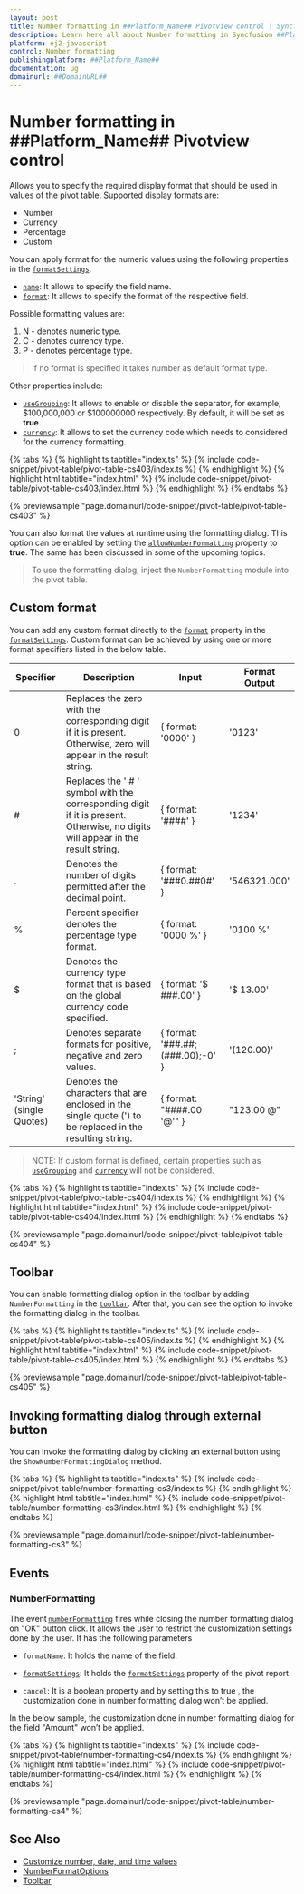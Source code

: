 ```yaml
---
layout: post
title: Number formatting in ##Platform_Name## Pivotview control | Syncfusion
description: Learn here all about Number formatting in Syncfusion ##Platform_Name## Pivotview control of Syncfusion Essential JS 2 and more.
platform: ej2-javascript
control: Number formatting 
publishingplatform: ##Platform_Name##
documentation: ug
domainurl: ##DomainURL##
---
```


# Number formatting in ##Platform_Name## Pivotview control

Allows you to specify the required display format that should be used in values of the pivot table. Supported display formats are:

* Number
* Currency
* Percentage
* Custom

You can apply format for the numeric values using the following properties in the [`formatSettings`](https://ej2.syncfusion.com/documentation/api/pivotview/dataSourceSettings/#formatsettings).

* [`name`](https://ej2.syncfusion.com/documentation/api/pivotview/formatSettingsModel/#name): It allows to specify the field name.
* [`format`](https://ej2.syncfusion.com/documentation/api/pivotview/formatSettingsModel/#format): It allows to specify the format of the respective field.

Possible formatting values are:

1. N - denotes numeric type.
2. C - denotes currency type.
3. P - denotes percentage type.

> If no format is specified it takes number as default format type.

Other properties include:

* [`useGrouping`](https://ej2.syncfusion.com/documentation/api/pivotview/formatSettingsModel/#usegrouping): It allows to enable or disable the separator, for example, $100,000,000 or $100000000 respectively. By default, it will be set as **true**.
* [`currency`](https://ej2.syncfusion.com/documentation/api/pivotview/formatSettingsModel/#currency): It allows to set the currency code which needs to considered for the currency formatting.

{% tabs %}
{% highlight ts tabtitle="index.ts" %}
{% include code-snippet/pivot-table/pivot-table-cs403/index.ts %}
{% endhighlight %}
{% highlight html tabtitle="index.html" %}
{% include code-snippet/pivot-table/pivot-table-cs403/index.html %}
{% endhighlight %}
{% endtabs %}
          
{% previewsample "page.domainurl/code-snippet/pivot-table/pivot-table-cs403" %}

You can also format the values at runtime using the formatting dialog. This option can be enabled by setting the [`allowNumberFormatting`](https://ej2.syncfusion.com/documentation/api/pivotview/#allownumberformatting) property to **true**. The same has been discussed in some of the upcoming topics.

> To use the formatting dialog, inject the `NumberFormatting` module into the pivot table.

## Custom format

You can add any custom format directly to the [`format`](https://ej2.syncfusion.com/documentation/api/pivotview/formatSettingsModel/#format) property in the [`formatSettings`](https://ej2.syncfusion.com/documentation/api/pivotview/dataSourceSettings/#formatsettings). Custom format can be achieved by using one or more format specifiers listed in the below table.

| Specifier | Description | Input | Format Output |
| ------- |--------------- | ---------------- | --------------- |
| 0 | Replaces the zero with the corresponding digit if it is present. Otherwise, zero will appear in the result string. | { format: '0000' } | '0123' |
| # | Replaces the ' # ' symbol with the corresponding digit if it is present. Otherwise, no digits will appear in the result string.| { format: '####' } | '1234' |
| . | Denotes the number of digits permitted after the decimal point. | { format: '###0.##0#' } | '546321.000' |
| % | Percent specifier denotes the percentage type format. | { format: '0000 %' } | '0100 %' |
| $ | Denotes the currency type format that is based on the global currency code specified. | { format: '$ ###.00' } | '$ 13.00' |
| ; | Denotes separate formats for positive, negative and zero values. | { format: '###.##;(###.00);-0' } | '(120.00)'    |
| 'String' (single Quotes) | Denotes the characters that are enclosed in the single quote (') to be replaced in the resulting string. | { format: "####.00 '@'" } | "123.00 @"    |

>NOTE: If custom format is defined, certain properties such as [`useGrouping`](https://ej2.syncfusion.com/documentation/api/pivotview/formatSettingsModel/#usegrouping) and [`currency`](https://ej2.syncfusion.com/documentation/api/pivotview/formatSettingsModel/#currency) will not be considered.

{% tabs %}
{% highlight ts tabtitle="index.ts" %}
{% include code-snippet/pivot-table/pivot-table-cs404/index.ts %}
{% endhighlight %}
{% highlight html tabtitle="index.html" %}
{% include code-snippet/pivot-table/pivot-table-cs404/index.html %}
{% endhighlight %}
{% endtabs %}
          
{% previewsample "page.domainurl/code-snippet/pivot-table/pivot-table-cs404" %}

## Toolbar

You can enable formatting dialog option in the toolbar by adding `NumberFormatting` in the [`toolbar`](../../api/pivotview/#toolbar). After that, you can see the option to invoke the formatting dialog in the toolbar.

{% tabs %}
{% highlight ts tabtitle="index.ts" %}
{% include code-snippet/pivot-table/pivot-table-cs405/index.ts %}
{% endhighlight %}
{% highlight html tabtitle="index.html" %}
{% include code-snippet/pivot-table/pivot-table-cs405/index.html %}
{% endhighlight %}
{% endtabs %}
          
{% previewsample "page.domainurl/code-snippet/pivot-table/pivot-table-cs405" %}

## Invoking formatting dialog through external button

You can invoke the formatting dialog by clicking an external button using the `ShowNumberFormattingDialog` method.

{% tabs %}
{% highlight ts tabtitle="index.ts" %}
{% include code-snippet/pivot-table/number-formatting-cs3/index.ts %}
{% endhighlight %}
{% highlight html tabtitle="index.html" %}
{% include code-snippet/pivot-table/number-formatting-cs3/index.html %}
{% endhighlight %}
{% endtabs %}
          
{% previewsample "page.domainurl/code-snippet/pivot-table/number-formatting-cs3" %}

## Events

### NumberFormatting

The event [`numberFormatting`](https://ej2.syncfusion.com/documentation/api/pivotview#numberformatting) fires while closing the number formatting dialog on "OK" button click. It allows the user to restrict the customization settings done by the user. It has the following parameters

* `formatName`: It holds the name of the field.

* [`formatSettings`](https://ej2.syncfusion.com/documentation/api/pivotview/dataSourceSettings/#formatsettings): It holds the [`formatSettings`](https://ej2.syncfusion.com/documentation/api/pivotview/dataSourceSettings/#formatsettings) property of the pivot report.

* `cancel`: It is a boolean property and by setting this to true , the customization done in number formatting dialog won’t be applied.

In the below sample, the customization done in number formatting dialog for the field "Amount" won’t be applied.

{% tabs %}
{% highlight ts tabtitle="index.ts" %}
{% include code-snippet/pivot-table/number-formatting-cs4/index.ts %}
{% endhighlight %}
{% highlight html tabtitle="index.html" %}
{% include code-snippet/pivot-table/number-formatting-cs4/index.html %}
{% endhighlight %}
{% endtabs %}
          
{% previewsample "page.domainurl/code-snippet/pivot-table/number-formatting-cs4" %}

## See Also

* [Customize number, date, and time values](./how-to/customize-number-date-and-time-values)
* [NumberFormatOptions](https://ej2.syncfusion.com/documentation/common/intl.html?lang=typescript#manipulating-numbers)
* [Toolbar](./tool-bar)